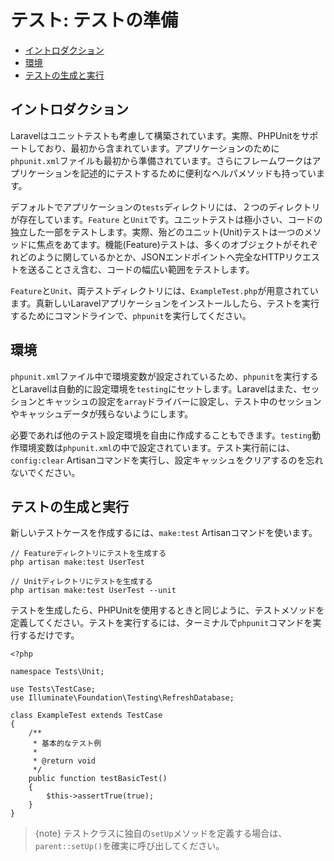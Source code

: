 # テスト: テストの準備

- [イントロダクション](#introduction)
- [環境](#environment)
- [テストの生成と実行](#creating-and-running-tests)

<a name="introduction"></a>
## イントロダクション

Laravelはユニットテストも考慮して構築されています。実際、PHPUnitをサポートしており、最初から含まれています。アプリケーションのために`phpunit.xml`ファイルも最初から準備されています。さらにフレームワークはアプリケーションを記述的にテストするために便利なヘルパメソッドも持っています。

デフォルトでアプリケーションの`tests`ディレクトリには、２つのディレクトリが存在しています。`Feature` と`Unit`です。ユニットテストは極小さい、コードの独立した一部をテストします。実際、殆どのユニット(Unit)テストは一つのメソッドに焦点をあてます。機能(Feature)テストは、多くのオブジェクトがそれぞれどのように関しているかとか、JSONエンドポイントへ完全なHTTPリクエストを送ることさえ含む、コードの幅広い範囲をテストします。

`Feature`と`Unit`、両テストディレクトリには、`ExampleTest.php`が用意されています。真新しいLaravelアプリケーションをインストールしたら、テストを実行するためにコマンドラインで、`phpunit`を実行してください。

<a name="environment"></a>
## 環境

`phpunit.xml`ファイル中で環境変数が設定されているため、`phpunit`を実行するとLaravelは自動的に設定環境を`testing`にセットします。Laravelはまた、セッションとキャッシュの設定を`array`ドライバーに設定し、テスト中のセッションやキャッシュデータが残らないようにします。

必要であれば他のテスト設定環境を自由に作成することもできます。`testing`動作環境変数は`phpunit.xml`の中で設定されています。テスト実行前には、`config:clear` Artisanコマンドを実行し、設定キャッシュをクリアするのを忘れないでください。

<a name="creating-and-running-tests"></a>
## テストの生成と実行

新しいテストケースを作成するには、`make:test` Artisanコマンドを使います。

    // Featureディレクトリにテストを生成する
    php artisan make:test UserTest

    // Unitディレクトリにテストを生成する
    php artisan make:test UserTest --unit

テストを生成したら、PHPUnitを使用するときと同じように、テストメソッドを定義してください。テストを実行するには、ターミナルで`phpunit`コマンドを実行するだけです。

    <?php

    namespace Tests\Unit;

    use Tests\TestCase;
    use Illuminate\Foundation\Testing\RefreshDatabase;

    class ExampleTest extends TestCase
    {
        /**
         * 基本的なテスト例
         *
         * @return void
         */
        public function testBasicTest()
        {
            $this->assertTrue(true);
        }
    }

> {note} テストクラスに独自の`setUp`メソッドを定義する場合は、`parent::setUp()`を確実に呼び出してください。
